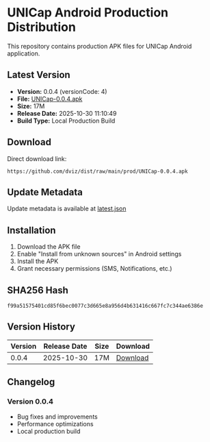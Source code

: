 # UNICap Android Production Distribution

This repository contains production APK files for UNICap Android application.

## Latest Version

- **Version:** 0.0.4 (versionCode: 4)
- **File:** [UNICap-0.0.4.apk](UNICap-0.0.4.apk)
- **Size:** 17M
- **Release Date:** 2025-10-30 11:10:49
- **Build Type:** Local Production Build

## Download

Direct download link:
```
https://github.com/dviz/dist/raw/main/prod/UNICap-0.0.4.apk
```

## Update Metadata

Update metadata is available at [latest.json](latest.json)

## Installation

1. Download the APK file
2. Enable "Install from unknown sources" in Android settings
3. Install the APK
4. Grant necessary permissions (SMS, Notifications, etc.)

## SHA256 Hash

```
f99a51575401cd85f6bec0077c3d665e8a956d4b631416c667fc7c344ae6386e
```

## Version History

| Version | Release Date | Size | Download |
|---------|--------------|------|----------|
| 0.0.4 | 2025-10-30 | 17M | [Download](UNICap-0.0.4.apk) |

## Changelog

### Version 0.0.4
- Bug fixes and improvements
- Performance optimizations
- Local production build
